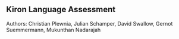 ## Kiron Language Assessment

Authors: Christian Plewnia, Julian Schamper, David Swallow, Gernot Suemmermann, Mukunthan Nadarajah

